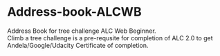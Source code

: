 # Address-book-ALCWB
Address Book for tree challenge ALC Web Beginner. <br />
Climb a tree challenge is a pre-requsite for completion of ALC 2.0 to get Andela/Google/Udacity Certificate of
completion.

